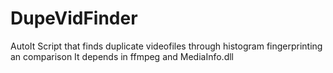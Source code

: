 # DupeVidFinder
AutoIt Script that finds duplicate videofiles through histogram fingerprinting an comparison
It depends in ffmpeg and MediaInfo.dll

